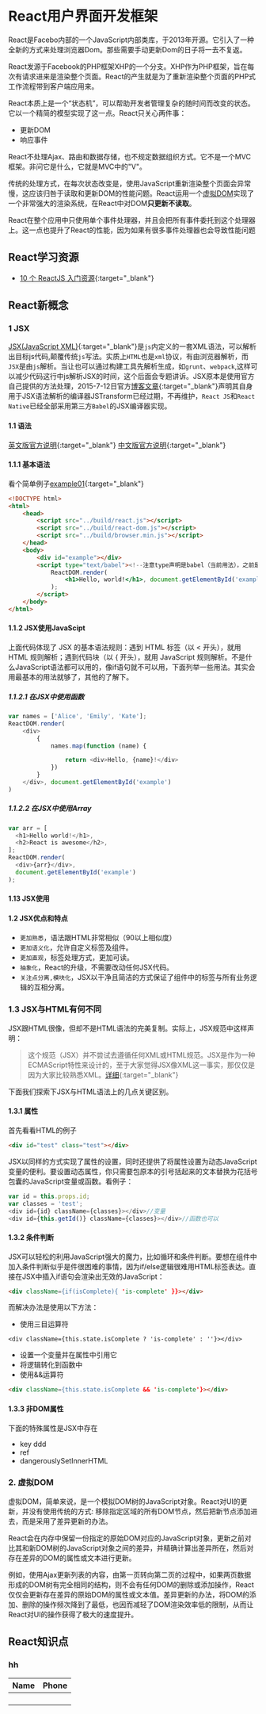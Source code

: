 # React用户界面开发框架
React是Facebo内部的一个JavaScript内部类库，于2013年开源。它引入了一种全新的方式来处理浏览器Dom。那些需要手动更新Dom的日子将一去不复返。

React发源于Facebook的PHP框架XHP的一个分支。XHP作为PHP框架，旨在每次有请求进来是渲染整个页面。React的产生就是为了重新渲染整个页面的PHP式工作流程带到客户端应用来。

React本质上是一个“状态机”，可以帮助开发者管理复杂的随时间而改变的状态。它以一个精简的模型实现了这一点。React只关心两件事：

- 更新DOM
- 响应事件

React不处理Ajax、路由和数据存储，也不规定数据组织方式。它不是一个MVC框架。非问它是什么，它就是MVC中的"V"。

传统的处理方式，在每次状态改变是，使用JavaScript重新渲染整个页面会异常慢，这应该归咎于读取和更新DOM的性能问题。React运用一个[虚拟DOM](#2-dom)实现了一个非常强大的渲染系统，在React中对DOM**只更新不读取**。

React在整个应用中只使用单个事件处理器，并且会把所有事件委托到这个处理器上。这一点也提升了React的性能，因为如果有很多事件处理器也会导致性能问题

## React学习资源
- [10 个 ReactJS 入门资源](http://www.oschina.net/translate/10-resources-to-get-you-started-with-reactjs){:target="_blank"}

## React新概念
### 1 JSX
[JSX(JavaScript XML)](http://facebook.github.io/jsx/){:target="_blank"}是`js`内定义的一套XML语法，可以解析出目标js代码,颠覆传统`js`写法。实质上`HTML`也是`xml`协议，有由浏览器解析，而`JSX`是由`js`解析。当让也可以通过构建工具先解析生成，如`grunt`、`webpack`,这样可以减少代码这行中js解析JSX的时间，这个后面会专题讲诉。JSX原本是使用官方自己提供的方法处理，2015-7-12日官方[博客文章](http://facebook.github.io/react/blog/2015/06/12/deprecating-jstransform-and-react-tools.html){:target="_blank"}声明其自身用于JSX语法解析的编译器JSTransform已经过期，不再维护，`React JS`和`React Native`已经全部采用第三方`Babel`的JSX编译器实现。

#### 1.1 语法
[英文版官方说明](http://docs.reactjs-china.com/react/docs/jsx-in-depth.html){:target="_blank"} [中文版官方说明](http://reactjs.cn/react/docs/jsx-in-depth.html){:target="_blank"}
#### 1.1.1 基本语法
看个简单例子[example01](http://xianshannan.github.io/ReactJs-Demo/example01/){:target="_blank"}

```html
<!DOCTYPE html>
<html>
    <head>
        <script src="../build/react.js"></script>
        <script src="../build/react-dom.js"></script>
        <script src="../build/browser.min.js"></script>
    </head>
    <body>
        <div id="example"></div>
        <script type="text/babel"><!--注意type声明是babel（当前用法），之前是JSX-->
            ReactDOM.render(
            	<h1>Hello, world!</h1>, document.getElementById('example') 
            );
        </script>
    </body>
</html>
```
#### 1.1.2 JSX使用JavaScipt
上面代码体现了 JSX 的基本语法规则：遇到 HTML 标签（以 < 开头），就用 HTML 规则解析；遇到代码块（以 { 开头），就用 JavaScript 规则解析。不是什么JavaScript语法都可以用的，像if语句就不可以用，下面列举一些用法。其实会用最基本的用法就够了，其他的了解下。
##### 1.1.2.1 在JSX中使用函数

```javascript
var names = ['Alice', 'Emily', 'Kate'];
ReactDOM.render(
    <div>
        { 
            names.map(function (name) { 

                return <div>Hello, {name}!</div>
            }) 
        }
    </div>, document.getElementById('example')
)
```
##### 1.1.2.2 在JSX中使用Array
```javascript
var arr = [
  <h1>Hello world!</h1>,
  <h2>React is awesome</h2>,
];
ReactDOM.render(
  <div>{arr}</div>,
  document.getElementById('example')
);
```




#### 1.13 JSX使用

#### 1.2 JSX优点和特点

- `更加熟悉`，语法跟HTML非常相似（90以上相似度）
- `更加语义化`，允许自定义标签及组件。
- `更加直观`，标签处理方式，更加可读。
- `抽象化`，React的升级，不需要改动任何JSX代码。
- `关注点分离,模块化`，JSX以干净且简洁的方式保证了组件中的标签与所有业务逻辑的互相分离。

### 1.3 JSX与HTML有何不同
JSX跟HTML很像，但却不是HTML语法的完美复制。实际上，JSX规范中这样声明：
> 这个规范（JSX）并不尝试去遵循任何XML或HTML规范。JSX是作为一种ECMAScript特性来设计的，至于大家觉得JSX像XML这一事实，那仅仅是因为大家比较熟悉XML。[详细](http://facebook.github.io/jsx/){:target="_blank"}

下面我们探索下JSX与HTML语法上的几点关键区别。

#### 1.3.1 属性
首先看看HTML的例子

```html
<div id="test" class="test"></div>
```
JSX以同样的方式实现了属性的设置，同时还提供了将属性设置为动态JavaScript变量的便利。要设置动态属性，你只需要包原本的引号括起来的文本替换为花括号包囊的JavaScript变量或函数。看例子：

```javascript
var id = this.props.id;
var classes = 'test';
<div id={id} className={classes}></div>//变量
<div id={this.getId()} className={classes}></div>//函数也可以
```
#### 1.3.2 条件判断
JSX可以轻松的利用JavaScript强大的魔力，比如循环和条件判断。要想在组件中加入条件判断似乎是件很困难的事情，因为if/else逻辑很难用HTML标签表达。直接在JSX中插入if语句会渲染出无效的JavaScript：

```html
<div className={if(isComplete){ 'is-complete' }}></div>
```

而解决办法是使用以下方法：

- 使用三目运算符

```
<div className={this.state.isComplete ? 'is-complete' : ''}></div>
```

- 设置一个变量并在属性中引用它
- 将逻辑转化到函数中
- 使用&&运算符

```html
<div className={this.state.isComplete && 'is-complete'}></div>
```

#### 1.3.3 非DOM属性
下面的特殊属性是JSX中存在

- key 
ddd
- ref
- dangerouslySetInnerHTML


### 2. 虚拟DOM
虚拟DOM，简单来说，是一个模拟DOM树的JavaScript对象。React对UI的更新，并没有使用传统的方式: 移除指定区域的所有DOM节点，然后把新节点添加进去，而是采用了差异更新的办法。

React会在内存中保留一份指定的原始DOM对应的JavaScript对象，更新之前对比其和新DOM树的JavaScript对象之间的差异，并精确计算出差异所在，然后对存在差异的DOM的属性或文本进行更新。

例如，使用Ajax更新列表的内容，由第一页转向第二页的过程中，如果两页数据形成的DOM树有完全相同的结构，则不会有任何DOM的删除或添加操作，React仅仅会更新存在差异的原始DOM的属性或文本值。差异更新的办法，将DOM的添加、删除的操作频次降到了最低，也因而减轻了DOM渲染效率低的限制，从而让React对UI的操作获得了极大的速度提升。

## React知识点
### hh

| Name | Phone |
|------|-------|
|      |       |
|      |       |
|      |       |
|      |       |


















